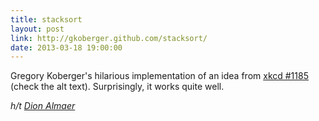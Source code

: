 ```yaml
---
title: stacksort
layout: post
link: http://gkoberger.github.com/stacksort/
date: 2013-03-18 19:00:00
---
```


Gregory Koberger's hilarious implementation of an idea from [xkcd #1185](http://xkcd.com/1185/) (check the alt text). Surprisingly, it works quite well.

_h/t [Dion Almaer](https://twitter.com/dalmaer)_